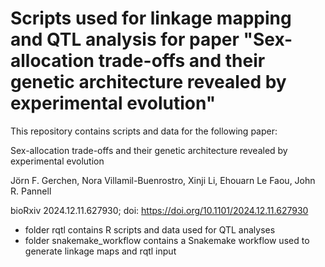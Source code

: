 # Scripts used for linkage mapping and QTL analysis for paper "Sex-allocation trade-offs and their genetic architecture revealed by experimental evolution"

This repository contains scripts and data for the following paper:

Sex-allocation trade-offs and their genetic architecture revealed by experimental evolution

Jörn F. Gerchen, Nora Villamil-Buenrostro, Xinji Li, Ehouarn Le Faou, John R. Pannell

bioRxiv 2024.12.11.627930; doi: https://doi.org/10.1101/2024.12.11.627930


- folder rqtl contains R scripts and data used for QTL analyses
- folder snakemake_workflow contains a Snakemake workflow used to generate linkage maps and rqtl input
